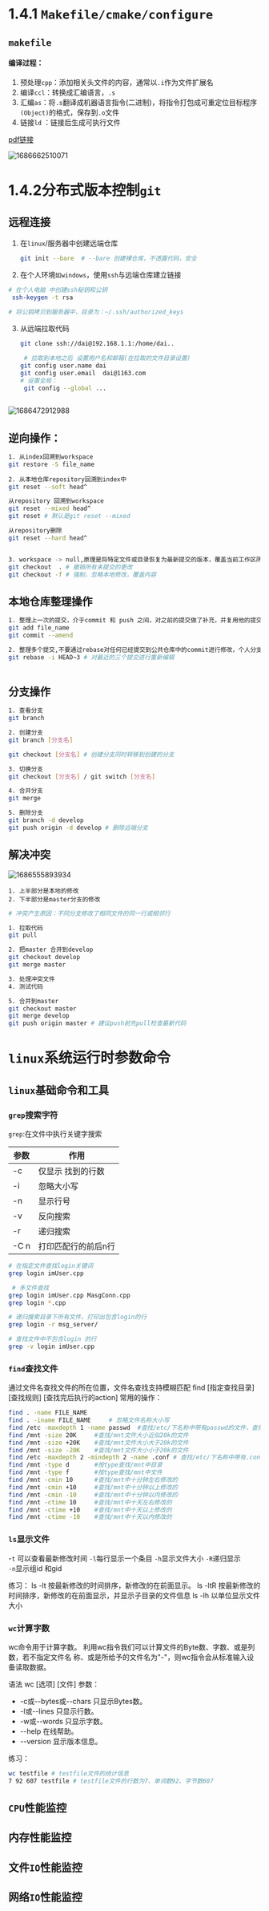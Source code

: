 # 1.4.1 `Makefile/cmake/configure`

## `makefile`

#### **编译过程**：

1. 预处理`cpp`：添加相关头文件的内容，通常以`.i`作为文件扩展名
2. 编译`ccl`：转换成汇编语言，`.s`
3. 汇编`as`：将`.s`翻译成机器语言指令(二进制)，将指令打包成可重定位目标程序`(Object)`的格式，保存到`.o`文件
4. 链接`ld` ：链接后生成可执行文件



[pdf链接](https://github.com/ghhu-dai/orange/blob/master/typora%E7%AC%94%E8%AE%B0/linux%E6%9C%8D%E5%8A%A1%E5%99%A8%E5%BC%80%E5%8F%91%E5%AD%A6%E4%B9%A0/%E8%AF%BE%E4%BB%B6-Makefile%E5%92%8CCMake%E5%AE%9E%E6%88%9820220725.pdf)



![1686662510071](1.4linux工程管理.assets/1686662510071.png)

# 1.4.2分布式版本控制`git` 

## 远程连接

1. 在`linux`/服务器中创建远端仓库

   ```bash
   git init --bare  # --bare 创建裸仓库，不透露代码，安全
   ```

   

2. 在个人环境`如windows`，使用`ssh`与远端仓库建立链接

  ```bash
  # 在个人电脑 中创建ssh秘钥和公钥
   ssh-keygen -t rsa
   
  # 将公钥拷贝到服务器中，目录为：~/.ssh/authorized_keys
  ```

3. 从远端拉取代码

   ```bash
   git clone ssh://dai@192.168.1.1:/home/dai..

	# 拉取到本地之后 设置用户名和邮箱(在拉取的文件目录设置)
   git config user.name dai
   git config user.email  dai@1163.com 
   # 设置全局：
   	git config --global ...	
   	
   ```
   

 ![1686472912988](1.4linux工程管理.assets/1686472912988.png)

## 逆向操作：

```bash
1. 从index回溯到workspace 
git restore -S file_name  
   
2. 从本地仓库repository回溯到index中
git reset --soft head^

从repository 回溯到workspace
git reset --mixed head^
git reset # 默认是git reset --mixed 

从repository删除
git reset --hard head^


3. workspace -> null,原理是将特定文件或目录恢复为最新提交的版本，覆盖当前工作区所做的更改
git checkout  . # 撤销所有未提交的更改
git checkout -f # 强制，忽略本地修改，覆盖内容
```

## 本地仓库整理操作

```bash
1. 整理上一次的提交，介于commit 和 push 之间，对之前的提交做了补充，并复用他的提交
git add file_name
git commit --amend

2. 整理多个提交,不要通过rebase对任何已经提交到公共仓库中的commit进行修改，个人分支除外 
git rebase -i HEAD~3 # 对最近的三个提交进行重新编辑
 
```

##  分支操作

``` bash
1. 查看分支
git branch

2. 创建分支
git branch [分支名]

git checkout [分支名] # 创建分支同时转移到创建的分支

3. 切换分支
git checkout [分支名] / git switch [分支名]

4. 合并分支  
git merge 

5. 删除分支
git branch -d develop
git push origin -d develop # 删除远端分支	
```

## 解决冲突

![1686555893934](1.4linux工程管理.assets/1686555893934.png)

	1. 上半部分是本地的修改
 	2. 下半部分是master分支的修改

```bash
# 冲突产生原因：不同分支修改了相同文件的同一行或相邻行

1. 拉取代码
git pull

2. 把master 合并到develop
git checkout develop
git merge master

3. 处理冲突文件
4. 测试代码

5. 合并到master
git checkout master
git merge develop
git push origin master # 建议push前先pull检查最新代码
```

# `linux`系统运行时参数命令

## `linux`基础命令和工具

###  `grep`搜索字符

`grep`:在文件中执行关键字搜索

| 参数 | 作用                |
| ---- | ------------------- |
| -c   | 仅显示 找到的行数   |
| -i   | 忽略大小写          |
| -n   | 显示行号            |
| -v   | 反向搜索            |
| -r   | 递归搜索            |
| -C n | 打印匹配行的前后n行 |

```bash
# 在指定文件查找login关键词
grep login imUser.cpp 

 # 多文件查找 
grep login imUser.cpp MasgConn.cpp
grep login *.cpp

# 递归搜索目录下所有文件，打印出包含login的行
grep login -r msg_server/

# 查找文件中不包含login 的行
grep -v login imUser.cpp


```



### `find`查找文件

 通过文件名查找文件的所在位置，文件名查找支持模糊匹配
find [指定查找目录] [查找规则] [查找完后执行的action]
常用的操作：

```bash
find . -name FILE_NAME
find . -iname FILE_NAME 	# 忽略文件名称大小写
find /etc -maxdepth 1 -name passwd 	#查找/etc/下名称中带有passwd的文件，查找一层
find /mnt -size 20K 	#查找/mnt文件大小近似20k的文件
find /mnt -size +20K 	#查找/mnt文件大小大于20k的文件
find /mnt -size -20K 	#查找/mnt文件大小小于20k的文件
find /etc -maxdepth 2 -mindepth 2 -name .conf #	查找/etc/下名称中带有.conf的文件，且只查找第二层
find /mnt -type d 		#按type查找/mnt中目录
find /mnt -type f 	 	#按type查找/mnt中文件
find /mnt -cmin 10 		#查找/mnt中十分钟左右修改的
find /mnt -cmin +10 	#查找/mnt中十分钟以上修改的
find /mnt -cmin -10 	#查找/mnt中十分钟以内修改的
find /mnt -ctime 10 	#查找/mnt中十天左右修改的
find /mnt -ctime +10 	#查找/mnt中十天以上修改的
find /mnt -ctime -10 	#查找/mnt中十天以内修改的 
```

### `ls`显示文件

-`t` 可以查看最新修改时间 
`-l`每行显示一个条目
`-h`显示文件大小
`-R`递归显示   
`-n`显示组id 和gid 

练习：
ls -lt 按最新修改的时间排序，新修改的在前面显示。
ls -ltR 按最新修改的时间排序，新修改的在前面显示，并显示子目录的文件信息
ls -lh 以单位显示文件大小

### `wc`计算字数

 wc命令用于计算字数。 利用wc指令我们可以计算文件的Byte数、字数、或是列数，若不指定文件名
称、或是所给予的文件名为"-"，则wc指令会从标准输入设备读取数据。

语法
wc [选项] [文件]
参数：

* -c或--bytes或--chars 只显示Bytes数。
* -l或--lines 只显示行数。
* -w或--words 只显示字数。
* --help 在线帮助。
* --version 显示版本信息。

练习：

```bash
wc testfile # testfile文件的统计信息
7 92 607 testfile # testfile文件的行数为7、单词数92、字节数607 
```





## `CPU`性能监控

## 内存性能监控

## 文件`IO`性能监控

## 网络`IO`性能监控